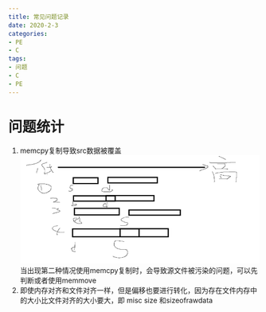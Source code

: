 ```yaml
---
title: 常见问题记录
date: 2020-2-3
categories: 
- PE
- C
tags: 
- 问题
- C
- PE
---
```


# 问题统计
1. memcpy复制导致src数据被覆盖
![PE2](/images/pe/memcpy.png)
当出现第二种情况使用memcpy复制时，会导致源文件被污染的问题，可以先判断或者使用memmove
2. 即使内存对齐和文件对齐一样，但是偏移也要进行转化，因为存在文件内存中的大小比文件对齐的大小要大，即 misc size 和sizeofrawdata